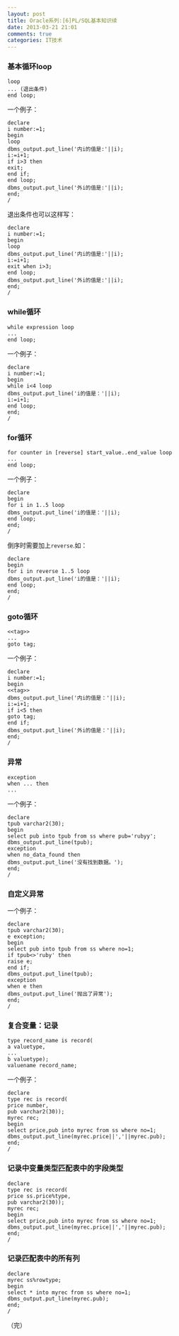 ```yaml
---
layout: post
title: Oracle系列:[6]PL/SQL基本知识续
date: 2013-03-21 21:01
comments: true
categories: IT技术
---
```

### 基本循环loop

```
loop
... (退出条件)
end loop;
```

一个例子：

```
declare
i number:=1;
begin
loop
dbms_output.put_line('内i的值是:'||i);
i:=i+1;
if i>3 then
exit;
end if;
end loop;
dbms_output.put_line('外i的值是:'||i);
end;
/
```

<!-- more -->

退出条件也可以这样写：

```
declare
i number:=1;
begin
loop
dbms_output.put_line('内i的值是:'||i);
i:=i+1;
exit when i>3;
end loop;
dbms_output.put_line('外i的值是:'||i);
end;
/
```

### while循环

```
while expression loop
...
end loop;
```

一个例子：

```
declare
i number:=1;
begin
while i<4 loop
dbms_output.put_line('i的值是：'||i);
i:=i+1;
end loop;
end;
/
```

### for循环

```
for counter in [reverse] start_value..end_value loop
...
end loop;
```

一个例子：

```
declare
begin
for i in 1..5 loop
dbms_output.put_line('i的值是：'||i);
end loop;
end;
/
```

倒序时需要加上`reverse`.如：

```
declare
begin
for i in reverse 1..5 loop
dbms_output.put_line('i的值是：'||i);
end loop;
end;
/
```

### goto循环

```
<<tag>>
...
goto tag;
```

一个例子：

```
declare
i number:=1;
begin
<<tag>>
dbms_output.put_line('内i的值是：'||i);
i:=i+1;
if i<5 then
goto tag;
end if;
dbms_output.put_line('外i的值是：'||i);
end;
/
```

### 异常

```
exception
when ... then
...
```

一个例子：

```
declare
tpub varchar2(30);
begin
select pub into tpub from ss where pub='rubyy';
dbms_output.put_line(tpub);
exception
when no_data_found then
dbms_output.put_line('没有找到数据。');
end;
/
```

### 自定义异常

一个例子：

```
declare
tpub varchar2(30);
e exception;
begin
select pub into tpub from ss where no=1;
if tpub<>'ruby' then
raise e;
end if;
dbms_output.put_line(tpub);
exception
when e then
dbms_output.put_line('抛出了异常');
end;
/
```

### 复合变量：记录

```
type record_name is record(
a valuetype,
...
b valuetype);
valuename record_name;
```

一个例子：

```
declare
type rec is record(
price number,
pub varchar2(30));
myrec rec;
begin
select price,pub into myrec from ss where no=1;
dbms_output.put_line(myrec.price||','||myrec.pub);
end;
/
```

### 记录中变量类型匹配表中的字段类型

```
declare
type rec is record(
price ss.price%type,
pub varchar2(30));
myrec rec;
begin
select price,pub into myrec from ss where no=1;
dbms_output.put_line(myrec.price||','||myrec.pub);
end;
/
```

### 记录匹配表中的所有列

```
declare
myrec ss%rowtype;
begin
select * into myrec from ss where no=1;
dbms_output.put_line(myrec.pub);
end;
/
```

（完）
